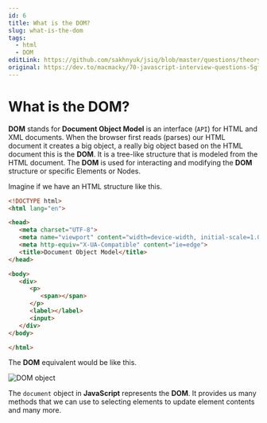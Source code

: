 ```yaml
---
id: 6
title: What is the DOM?
slug: what-is-the-dom
tags:
  - html
  - DOM
editLink: https://github.com/sakhnyuk/jsiq/blob/master/questions/theory/javascript/6.md
original: https://dev.to/macmacky/70-javascript-interview-questions-5gfi
---
```


# What is the DOM?

**DOM** stands for **Document Object Model** is an interface (`API`) for HTML and XML documents. When the browser first reads (parses) our HTML document it creates a big object, a really big object based on the HTML document this is the **DOM**. It is a tree-like structure that is modeled from the HTML document. The **DOM** is used for interacting and modifying the **DOM** structure or specific Elements or Nodes.

Imagine if we have an HTML structure like this.

```html
<!DOCTYPE html>
<html lang="en">

<head>
   <meta charset="UTF-8">
   <meta name="viewport" content="width=device-width, initial-scale=1.0">
   <meta http-equiv="X-UA-Compatible" content="ie=edge">
   <title>Document Object Model</title>
</head>

<body>
   <div>
      <p>
         <span></span>
      </p>
      <label></label>
      <input>
   </div>
</body>

</html>
```

The **DOM** equivalent would be like this.

![DOM object](/questions/javascript/6/6-1.jpg)

The `document` object in **JavaScript** represents the **DOM**. It provides us many methods that we can use to selecting elements to update element contents and many more.
